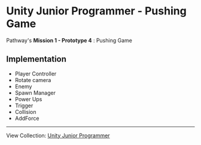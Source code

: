 # Unity Junior Programmer - Pushing Game
Pathway's <b>Mission 1 - Prototype 4</b> : Pushing Game

## Implementation 
- Player Controller
- Rotate camera
- Enemy
- Spawn Manager
- Power Ups
- Trigger
- Collision
- AddForce

---
View Collection: <a href="https://github.com/jazersalazar/Unity-Junior-Programmer">Unity Junior Programmer</a>